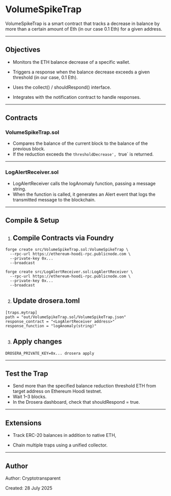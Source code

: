 # VolumeSpikeTrap

VolumeSpikeTrap is a smart contract that tracks a decrease in balance by more than a certain amount of Eth (in our case 0.1 Eth) for a given address.

---

## Objectives

- Monitors the ETH balance decrease of a specific wallet.

- Triggers a response when the balance decrease exceeds a given threshold (in our case, 0.1 Eth).

- Uses the collect() / shouldRespond() interface.

- Integrates with the notification contract to handle responses.

---

## Contracts

### VolumeSpikeTrap.sol

- Compares the balance of the current block to the balance of the previous block.
- If the reduction exceeds the `thresholdDecrease', `true` is returned.

---

### LogAlertReceiver.sol

- LogAlertReceiver calls the logAnomaly function, passing a message string.
- When the function is called, it generates an Alert event that logs the transmitted message to the blockchain.

---

## Compile & Setup

1. ## Compile Contracts via Foundry 
```
forge create src/VolumeSpikeTrap.sol:VolumeSpikeTrap \
  --rpc-url https://ethereum-hoodi-rpc.publicnode.com \
  --private-key 0x...
  --broadcast 
```
```
forge create src/LogAlertReceiver.sol:LogAlertReceiver \
  --rpc-url https://ethereum-hoodi-rpc.publicnode.com \
  --private-key 0x...
  --broadcast
```
2. ## Update drosera.toml 
```
[traps.mytrap]
path = "out/VolumeSpikeTrap.sol/VolumeSpikeTrap.json"
response_contract = "<LogAlertReceiver address>"
response_function = "logAnomaly(string)"
```
3. ## Apply changes 
```
DROSERA_PRIVATE_KEY=0x... drosera apply
```

---

## Test the Trap

- Send more than the specified balance reduction threshold ETH from target address on Ethereum Hoodi testnet.
- Wait 1–3 blocks.
- In the Drosera dashboard, check that shouldRespond = true.

---

## Extensions

- Track ERC-20 balances in addition to native ETH,

- Chain multiple traps using a unified collector.

---

## Author

Author: Cryptotransparent

Created: 28 July 2025


